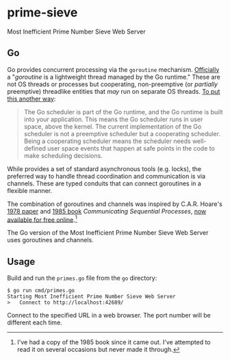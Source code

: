 # prime-sieve

Most Inefficient Prime Number Sieve Web Server

## Go

Go provides concurrent processing via the `goroutine` mechanism.
[Officially](https://go.dev/tour/concurrency/1)
a "_goroutine_ is a lightweight thread managed by the Go runtime."
These are not OS threads or processes but cooperating, non-preemptive (or _partially_ preemptive)
threadlike entities that _may_ run on separate OS threads.
[To put this another way](https://www.ardanlabs.com/blog/2018/08/scheduling-in-go-part2.html):

> The Go scheduler is part of the Go runtime, and the Go runtime is built into your application.
> This means the Go scheduler runs in user space, above the kernel. 
> The current implementation of the Go scheduler is not a preemptive scheduler but a cooperating scheduler.
> Being a cooperating scheduler means the scheduler needs well-defined user space events
> that happen at safe points in the code to make scheduling decisions.

While provides a set of standard asynchronous tools (e.g. locks),
the preferred way to handle thread coordination and communication is via channels.
These are typed conduits that can connect goroutines in a flexible manner.

The combination of goroutines and channels was inspired by C.A.R. Hoare's
[1978 paper](https://www.cs.cmu.edu/~crary/819-f09/Hoare78.pdf) and
[1985 book](https://www.amazon.com/Communicating-sequential-processes-Prentice-Hall-International/dp/0131532715)
_Communicating Sequential Processes_, [now available for free online](http://www.usingcsp.com/cspbook.pdf).[^1]

The Go version of the Most Inefficient Prime Number Sieve Web Server uses goroutines and channels.

## Usage

Build and run the `primes.go` file from the `go` directory:
```shell
$ go run cmd/primes.go
Starting Most Inefficient Prime Number Sieve Web Server
>   Connect to http://localhost:42689/
```
Connect to the specified URL in a web browser.
The port number will be different each time.

[^1]: I've had a copy of the 1985 book since it came out.
I've attempted to read it on several occasions but never made it through.[^2]

[^2]: The same happened with _Dianetics_, but in that case I feel OK about it.